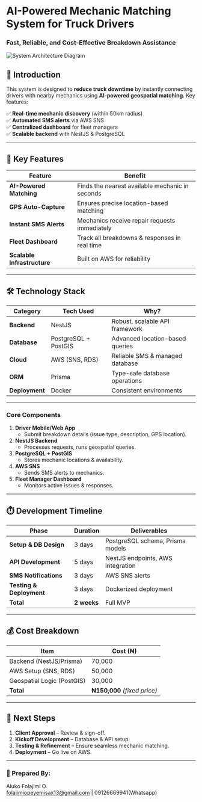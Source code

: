 # **AI-Powered Mechanic Matching System for Truck Drivers**
### **Fast, Reliable, and Cost-Effective Breakdown Assistance**

![System Architecture Diagram](https://www.mermaidchart.com/raw/b9902e4a-7a5e-4ab7-8286-decf0d7cd7a1?theme=light&version=v0.1&format=svg) 

## **📌 Introduction**
This system is designed to **reduce truck downtime** by instantly connecting drivers with nearby mechanics using **AI-powered geospatial matching**. Key features:

✅ **Real-time mechanic discovery** (within 50km radius)  
✅ **Automated SMS alerts** via AWS SNS  
✅ **Centralized dashboard** for fleet managers  
✅ **Scalable backend** with NestJS & PostgreSQL

---

## **🚀 Key Features**
| Feature | Benefit |
|---------|---------|
| **AI-Powered Matching** | Finds the nearest available mechanic in seconds |
| **GPS Auto-Capture** | Ensures precise location-based matching |
| **Instant SMS Alerts** | Mechanics receive repair requests immediately |
| **Fleet Dashboard** | Track all breakdowns & responses in real time |
| **Scalable Infrastructure** | Built on AWS for reliability |

---

## **🛠️ Technology Stack**
| Category | Tech Used | Why? |
|----------|-----------|------|
| **Backend** | NestJS | Robust, scalable API framework |
| **Database** | PostgreSQL + PostGIS | Advanced location-based queries |
| **Cloud** | AWS (SNS, RDS) | Reliable SMS & managed database |
| **ORM** | Prisma | Type-safe database operations |
| **Deployment** | Docker | Consistent environments |

---


### **Core Components**
1. **Driver Mobile/Web App**
    - Submit breakdown details (issue type, description, GPS location).
2. **NestJS Backend**
    - Processes requests, runs geospatial queries.
3. **PostgreSQL + PostGIS**
    - Stores mechanic locations & availability.
4. **AWS SNS**
    - Sends SMS alerts to mechanics.
5. **Fleet Manager Dashboard**
    - Monitors active issues & responses.

---

## **⏱️ Development Timeline**
| Phase | Duration | Deliverables |
|-------|----------|--------------|
| **Setup & DB Design** | 3 days | PostgreSQL schema, Prisma models |
| **API Development** | 5 days | NestJS endpoints, AWS integration |
| **SMS Notifications** | 3 days | AWS SNS alerts |
| **Testing & Deployment** | 3 days | Dockerized deployment |
| **Total** | **2 weeks** | Full MVP |

---

## **💰 Cost Breakdown**
| Item | Cost (₦) |
|------|----------|
| Backend (NestJS/Prisma) | 70,000 |
| AWS Setup (SNS, RDS) | 50,000 |
| Geospatial Logic (PostGIS) | 30,000 |
| **Total** | **₦150,000** *(fixed price)* |

---

## **🚀 Next Steps**
1. **Client Approval** – Review & sign-off.
2. **Kickoff Development** – Database & API setup.
3. **Testing & Refinement** – Ensure seamless mechanic matching.
4. **Deployment** – Go live on AWS.

---

### **📝 Prepared By:**
Aluko Folajimi O.  
folajimiopeyemisax13@gmail.com | 09126669941(Whatsapp)

